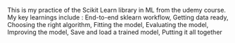 This is my practice of the Scikit Learn library in ML from the udemy course. 
My key learnings include : 
  End-to-end sklearn workflow,
  Getting data ready,
  Choosing the right algorithm,
  Fitting the model,
  Evaluating the model,
  Improving the model,
  Save and load a trained model,
  Putting it all together
